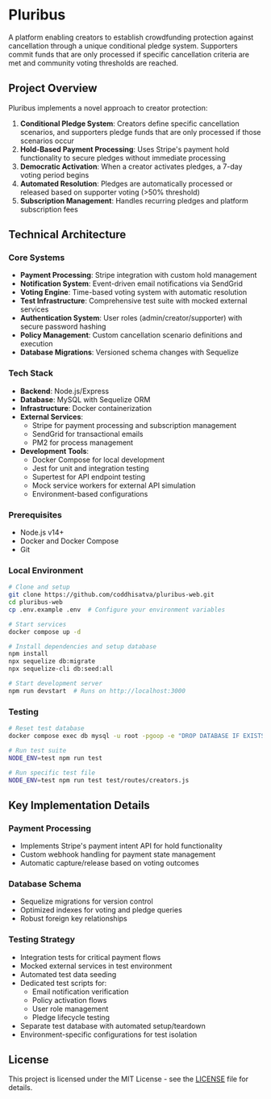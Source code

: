 # Pluribus

A platform enabling creators to establish crowdfunding protection against cancellation through a unique conditional pledge system. Supporters commit funds that are only processed if specific cancellation criteria are met and community voting thresholds are reached.

## Project Overview

Pluribus implements a novel approach to creator protection:

1. **Conditional Pledge System**: Creators define specific cancellation scenarios, and supporters pledge funds that are only processed if those scenarios occur
2. **Hold-Based Payment Processing**: Uses Stripe's payment hold functionality to secure pledges without immediate processing
3. **Democratic Activation**: When a creator activates pledges, a 7-day voting period begins
4. **Automated Resolution**: Pledges are automatically processed or released based on supporter voting (>50% threshold)
5. **Subscription Management**: Handles recurring pledges and platform subscription fees

## Technical Architecture

### Core Systems
- **Payment Processing**: Stripe integration with custom hold management
- **Notification System**: Event-driven email notifications via SendGrid
- **Voting Engine**: Time-based voting system with automatic resolution
- **Test Infrastructure**: Comprehensive test suite with mocked external services
- **Authentication System**: User roles (admin/creator/supporter) with secure password hashing
- **Policy Management**: Custom cancellation scenario definitions and execution
- **Database Migrations**: Versioned schema changes with Sequelize

### Tech Stack
- **Backend**: Node.js/Express
- **Database**: MySQL with Sequelize ORM
- **Infrastructure**: Docker containerization
- **External Services**: 
  - Stripe for payment processing and subscription management
  - SendGrid for transactional emails
  - PM2 for process management
- **Development Tools**:
  - Docker Compose for local development
  - Jest for unit and integration testing
  - Supertest for API endpoint testing
  - Mock service workers for external API simulation
  - Environment-based configurations

### Prerequisites
- Node.js v14+
- Docker and Docker Compose
- Git

### Local Environment

```sh
# Clone and setup
git clone https://github.com/coddhisatva/pluribus-web.git
cd pluribus-web
cp .env.example .env  # Configure your environment variables

# Start services
docker compose up -d

# Install dependencies and setup database
npm install
npx sequelize db:migrate
npx sequelize-cli db:seed:all

# Start development server
npm run devstart  # Runs on http://localhost:3000
```

### Testing

```sh
# Reset test database
docker compose exec db mysql -u root -pgoop -e "DROP DATABASE IF EXISTS pluribus_test; CREATE DATABASE pluribus_test; GRANT ALL PRIVILEGES ON pluribus_test.* TO 'pluribus-web'@'%';"

# Run test suite
NODE_ENV=test npm run test

# Run specific test file
NODE_ENV=test npm run test test/routes/creators.js
```

## Key Implementation Details

### Payment Processing
- Implements Stripe's payment intent API for hold functionality
- Custom webhook handling for payment state management
- Automatic capture/release based on voting outcomes

### Database Schema
- Sequelize migrations for version control
- Optimized indexes for voting and pledge queries
- Robust foreign key relationships

### Testing Strategy
- Integration tests for critical payment flows
- Mocked external services in test environment
- Automated test data seeding
- Dedicated test scripts for:
  - Email notification verification
  - Policy activation flows
  - User role management
  - Pledge lifecycle testing
- Separate test database with automated setup/teardown
- Environment-specific configurations for test isolation

## License

This project is licensed under the MIT License - see the [LICENSE](LICENSE) file for details.